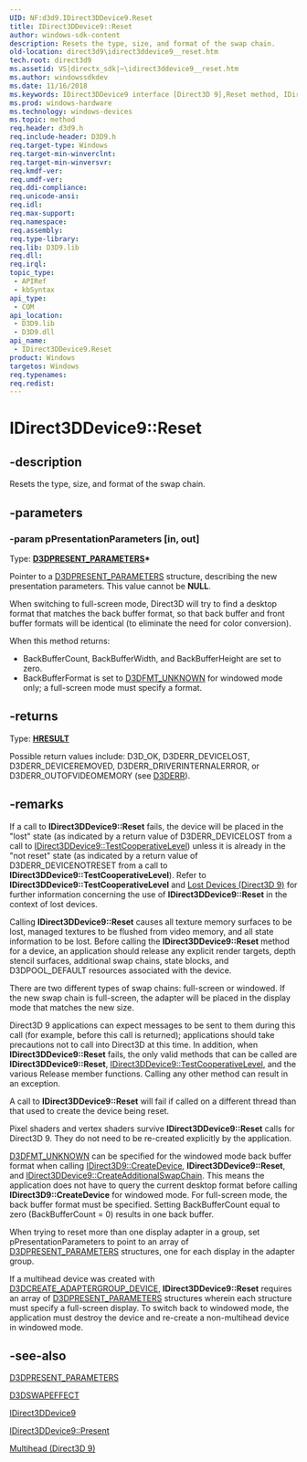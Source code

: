 ```yaml
---
UID: NF:d3d9.IDirect3DDevice9.Reset
title: IDirect3DDevice9::Reset
author: windows-sdk-content
description: Resets the type, size, and format of the swap chain.
old-location: direct3d9\idirect3ddevice9__reset.htm
tech.root: direct3d9
ms.assetid: VS|directx_sdk|~\idirect3ddevice9__reset.htm
ms.author: windowssdkdev
ms.date: 11/16/2018
ms.keywords: IDirect3DDevice9 interface [Direct3D 9],Reset method, IDirect3DDevice9.Reset, IDirect3DDevice9::Reset, Reset, Reset method [Direct3D 9], Reset method [Direct3D 9],IDirect3DDevice9 interface, b7f53ca7-1a26-5bf8-890b-5a4f26b3c249, d3d9helper/IDirect3DDevice9::Reset, direct3d9.idirect3ddevice9__reset
ms.prod: windows-hardware
ms.technology: windows-devices
ms.topic: method
req.header: d3d9.h
req.include-header: D3D9.h
req.target-type: Windows
req.target-min-winverclnt: 
req.target-min-winversvr: 
req.kmdf-ver: 
req.umdf-ver: 
req.ddi-compliance: 
req.unicode-ansi: 
req.idl: 
req.max-support: 
req.namespace: 
req.assembly: 
req.type-library: 
req.lib: D3D9.lib
req.dll: 
req.irql: 
topic_type:
 - APIRef
 - kbSyntax
api_type:
 - COM
api_location:
 - D3D9.lib
 - D3D9.dll
api_name:
 - IDirect3DDevice9.Reset
product: Windows
targetos: Windows
req.typenames: 
req.redist: 
---
```


# IDirect3DDevice9::Reset


## -description


Resets the type, size, and format of the swap chain.


## -parameters




### -param pPresentationParameters [in, out]

Type: <b><a href="https://msdn.microsoft.com/d677aeb7-a188-4ddc-b8c9-48e13676e9c8">D3DPRESENT_PARAMETERS</a>*</b>

Pointer to a <a href="https://msdn.microsoft.com/d677aeb7-a188-4ddc-b8c9-48e13676e9c8">D3DPRESENT_PARAMETERS</a> structure, describing the new presentation parameters. This value cannot be <b>NULL</b>. 
    


When switching to full-screen mode, Direct3D will try to find a desktop format that matches the back buffer format, so that back buffer and front buffer formats will be identical (to eliminate the need for color conversion).

When this method returns:

<ul>
<li>BackBufferCount, BackBufferWidth, and BackBufferHeight are set to zero.</li>
<li>BackBufferFormat is set to <a href="https://msdn.microsoft.com/a222e3bb-310c-4019-93ee-6a2da2a46ded">D3DFMT_UNKNOWN</a> for windowed mode only; a full-screen mode must specify a format.</li>
</ul>

## -returns



Type: <b><a href="455d07e9-52c3-4efb-a9dc-2955cbfd38cc">HRESULT</a></b>

Possible return values include: D3D_OK, D3DERR_DEVICELOST, D3DERR_DEVICEREMOVED, D3DERR_DRIVERINTERNALERROR, or D3DERR_OUTOFVIDEOMEMORY (see <a href="https://msdn.microsoft.com/4a9daa05-74f3-4173-b63d-53767feea7e2">D3DERR</a>).




## -remarks



If a call to <b>IDirect3DDevice9::Reset</b> fails, the device will be placed in the "lost" state (as indicated by a return value of D3DERR_DEVICELOST from a call to <a href="https://msdn.microsoft.com/da2ac8dd-0df8-4661-995f-9c3e6ccb62d2">IDirect3DDevice9::TestCooperativeLevel</a>) unless it is already in the "not reset" state (as indicated by a return value of D3DERR_DEVICENOTRESET from a call to <b>IDirect3DDevice9::TestCooperativeLevel</b>). Refer to <b>IDirect3DDevice9::TestCooperativeLevel</b> and <a href="https://msdn.microsoft.com/dc4326ba-2ebc-4bca-8fba-02d8db739b8f">Lost Devices (Direct3D 9)</a> for further information concerning the use of <b>IDirect3DDevice9::Reset</b> in the context of lost devices.

Calling <b>IDirect3DDevice9::Reset</b> causes all texture memory surfaces to be lost, managed textures to be flushed from video memory, and all state information to be lost. Before calling the <b>IDirect3DDevice9::Reset</b> method for a device, an application should release any explicit render targets, depth stencil surfaces, additional swap chains, state blocks, and D3DPOOL_DEFAULT resources associated with the device.

There are two different types of swap chains: full-screen or windowed. If the new swap chain is full-screen, the adapter will be placed in the display mode that matches the new size.

Direct3D 9 applications can expect messages to be sent to them during this call (for example, before this call is returned); applications should take precautions not to call into Direct3D at this time. In addition, when <b>IDirect3DDevice9::Reset</b> fails, the only valid methods that can be called are <b>IDirect3DDevice9::Reset</b>, <a href="https://msdn.microsoft.com/da2ac8dd-0df8-4661-995f-9c3e6ccb62d2">IDirect3DDevice9::TestCooperativeLevel</a>, and the various Release member functions. Calling any other method can result in an exception.

A call to <b>IDirect3DDevice9::Reset</b> will fail if called on a different thread than that used to create the device being reset.

Pixel shaders and vertex shaders survive <b>IDirect3DDevice9::Reset</b> calls for Direct3D 9. They do not need to be re-created explicitly by the application.


<a href="https://msdn.microsoft.com/a222e3bb-310c-4019-93ee-6a2da2a46ded">D3DFMT_UNKNOWN</a> can be specified for the windowed mode back buffer format when calling <a href="https://msdn.microsoft.com/22ad1d16-c1cc-4591-8311-daf6cf9924bb">IDirect3D9::CreateDevice</a>, <b>IDirect3DDevice9::Reset</b>, and <a href="https://msdn.microsoft.com/d41b36f6-8481-47f8-bd38-8f51bc9ff9b8">IDirect3DDevice9::CreateAdditionalSwapChain</a>. This means the application does not have to query the current desktop format before calling <b>IDirect3D9::CreateDevice</b> for windowed mode. For full-screen mode, the back buffer format must be specified. Setting BackBufferCount equal to zero  (BackBufferCount = 0) results in one back buffer.

When trying to reset more than one display adapter in a group, set pPresentationParameters to point to an array of <a href="https://msdn.microsoft.com/d677aeb7-a188-4ddc-b8c9-48e13676e9c8">D3DPRESENT_PARAMETERS</a> structures, one for each display in the adapter group.

If a multihead device was created with <a href="https://msdn.microsoft.com/91387a2d-3927-4285-a09b-9ce247e6bfdd">D3DCREATE_ADAPTERGROUP_DEVICE</a>, <b>IDirect3DDevice9::Reset</b> requires an array of <a href="https://msdn.microsoft.com/d677aeb7-a188-4ddc-b8c9-48e13676e9c8">D3DPRESENT_PARAMETERS</a> structures wherein each structure must specify a full-screen display. To switch back to windowed mode, the application must destroy the device and re-create a non-multihead device in windowed mode.




## -see-also




<a href="https://msdn.microsoft.com/d677aeb7-a188-4ddc-b8c9-48e13676e9c8">D3DPRESENT_PARAMETERS</a>



<a href="https://msdn.microsoft.com/522a5f71-3ad9-4cfc-a899-e25b9b721b1b">D3DSWAPEFFECT</a>



<a href="https://msdn.microsoft.com/cf951e8e-7adb-417a-bda0-9b3cde4912a7">IDirect3DDevice9</a>



<a href="https://msdn.microsoft.com/47e67956-7ab4-4e05-bf05-685bdc094cf2">IDirect3DDevice9::Present</a>



<a href="https://msdn.microsoft.com/f741cdb4-2eb6-42e9-81ea-a8c677e07582">Multihead (Direct3D 9)</a>
 

 

